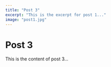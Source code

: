 ```yaml
---
title: "Post 3"
excerpt: "This is the excerpt for post 1..."
image: "post1.jpg"
---
```


# Post 3

This is the content of post 3...
